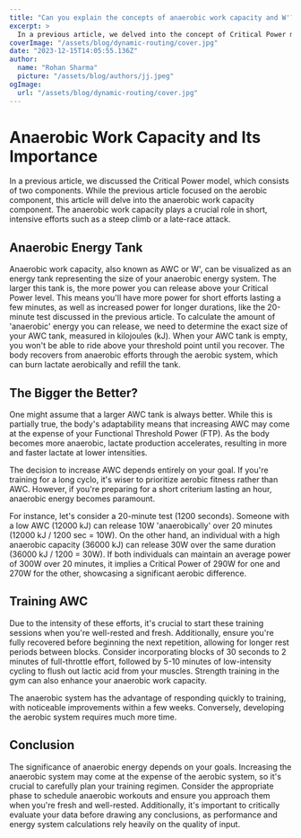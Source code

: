 ```yaml
---
title: "Can you explain the concepts of anaerobic work capacity and W'?"
excerpt: >
  In a previous article, we delved into the concept of Critical Power model, which comprises of two key elements. While our discussion in the previous article primarily revolved around the aerobic aspec
coverImage: "/assets/blog/dynamic-routing/cover.jpg"
date: "2023-12-15T14:05:55.136Z"
author:
  name: "Rohan Sharma"
  picture: "/assets/blog/authors/jj.jpeg"
ogImage:
  url: "/assets/blog/dynamic-routing/cover.jpg"
---
```


# Anaerobic Work Capacity and Its Importance

In a previous article, we discussed the Critical Power model, which consists of two components. While the previous article focused on the aerobic component, this article will delve into the anaerobic work capacity component. The anaerobic work capacity plays a crucial role in short, intensive efforts such as a steep climb or a late-race attack.

## Anaerobic Energy Tank

Anaerobic work capacity, also known as AWC or W', can be visualized as an energy tank representing the size of your anaerobic energy system. The larger this tank is, the more power you can release above your Critical Power level. This means you'll have more power for short efforts lasting a few minutes, as well as increased power for longer durations, like the 20-minute test discussed in the previous article. To calculate the amount of 'anaerobic' energy you can release, we need to determine the exact size of your AWC tank, measured in kilojoules (kJ). When your AWC tank is empty, you won't be able to ride above your threshold point until you recover. The body recovers from anaerobic efforts through the aerobic system, which can burn lactate aerobically and refill the tank.

## The Bigger the Better?

One might assume that a larger AWC tank is always better. While this is partially true, the body's adaptability means that increasing AWC may come at the expense of your Functional Threshold Power (FTP). As the body becomes more anaerobic, lactate production accelerates, resulting in more and faster lactate at lower intensities.

The decision to increase AWC depends entirely on your goal. If you're training for a long cyclo, it's wiser to prioritize aerobic fitness rather than AWC. However, if you're preparing for a short criterium lasting an hour, anaerobic energy becomes paramount.

For instance, let's consider a 20-minute test (1200 seconds). Someone with a low AWC (12000 kJ) can release 10W 'anaerobically' over 20 minutes (12000 kJ / 1200 sec = 10W). On the other hand, an individual with a high anaerobic capacity (36000 kJ) can release 30W over the same duration (36000 kJ / 1200 = 30W). If both individuals can maintain an average power of 300W over 20 minutes, it implies a Critical Power of 290W for one and 270W for the other, showcasing a significant aerobic difference.

## Training AWC

Due to the intensity of these efforts, it's crucial to start these training sessions when you're well-rested and fresh. Additionally, ensure you're fully recovered before beginning the next repetition, allowing for longer rest periods between blocks. Consider incorporating blocks of 30 seconds to 2 minutes of full-throttle effort, followed by 5-10 minutes of low-intensity cycling to flush out lactic acid from your muscles. Strength training in the gym can also enhance your anaerobic work capacity.

The anaerobic system has the advantage of responding quickly to training, with noticeable improvements within a few weeks. Conversely, developing the aerobic system requires much more time.

## Conclusion

The significance of anaerobic energy depends on your goals. Increasing the anaerobic system may come at the expense of the aerobic system, so it's crucial to carefully plan your training regimen. Consider the appropriate phase to schedule anaerobic workouts and ensure you approach them when you're fresh and well-rested. Additionally, it's important to critically evaluate your data before drawing any conclusions, as performance and energy system calculations rely heavily on the quality of input.